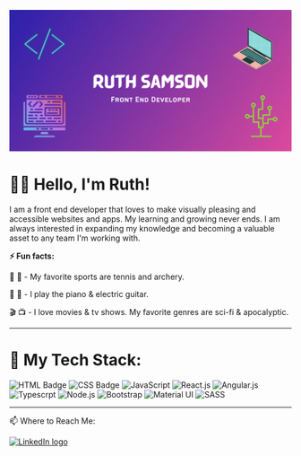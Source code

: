 
![Github Banner](./images/github_banner.png)

# 👋🏽 Hello, I'm Ruth!

I am a front end developer that loves to make visually pleasing and accessible websites and apps. My learning and growing never ends. I am always interested in expanding my knowledge and becoming a valuable asset to any team I'm working with. 

**⚡ Fun facts:** 

🎾 🏹 - My favorite sports are tennis and archery. 
 
🎹 🎸 - I play the piano & electric guitar.

🎬 📺 - I love movies & tv shows. My favorite genres are sci-fi & apocalyptic.   

---

# 🔨  My Tech Stack: 

![HTML Badge](https://img.shields.io/badge/HTML5-E34F26?style=for-the-badge&logo=html5&logoColor=white)
![CSS Badge](https://img.shields.io/badge/CSS3-1572B6?style=for-the-badge&logo=css3&logoColor=white)
![JavaScript](https://img.shields.io/badge/JavaScript-F7DF1E?style=for-the-badge&logo=javascript&logoColor=black)
![React.js](https://img.shields.io/badge/React-20232A?style=for-the-badge&logo=react&logoColor=61DAFB)
![Angular.js](https://img.shields.io/badge/AngularJS-E23237?style=for-the-badge&logo=angularjs&logoColor=white)
![Typescrpt](https://img.shields.io/badge/TypeScript-007ACC?style=for-the-badge&logo=typescript&logoColor=white)
![Node.js](https://img.shields.io/badge/Node.js-43853D?style=for-the-badge&logo=node.js&logoColor=white)
![Bootstrap](https://img.shields.io/badge/Bootstrap-563D7C?style=for-the-badge&logo=bootstrap&logoColor=white)
![Material UI](https://img.shields.io/badge/Material--UI-0081CB?style=for-the-badge&logo=material-ui&logoColor=white)
![SASS](https://img.shields.io/badge/Sass-CC6699?style=for-the-badge&logo=sass&logoColor=white)



---
 
📫 Where to Reach Me: 

<a href='https://www.linkedin.com/in/ruthsamson'>
    <img src='https://img.shields.io/badge/LinkedIn-0077B5?style=for-the-badge&logo=linkedin&logoColor=white' alt='LinkedIn logo' >
</a>

